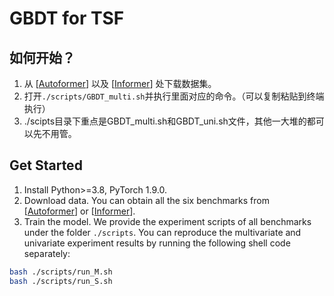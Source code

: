 # GBDT for TSF

## 如何开始？
1. 从 [[Autoformer](https://github.com/thuml/Autoformer)] 以及 [[Informer](https://github.com/zhouhaoyi/Informer2020)] 处下载数据集。
2. 打开`./scripts/GBDT_multi.sh`并执行里面对应的命令。（可以复制粘贴到终端执行）
3. ./scipts目录下重点是GBDT_multi.sh和GBDT_uni.sh文件，其他一大堆的都可以先不用管。


## Get Started

1. Install Python>=3.8, PyTorch 1.9.0.
2. Download data. You can obtain all the six benchmarks from [[Autoformer](https://github.com/thuml/Autoformer)] or [[Informer](https://github.com/zhouhaoyi/Informer2020)].
3. Train the model. We provide the experiment scripts of all benchmarks under the folder `./scripts`. You can reproduce the multivariate and univariate experiment results by running the following shell code separately:

```bash
bash ./scripts/run_M.sh
bash ./scripts/run_S.sh
```
